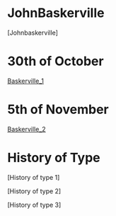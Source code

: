 # JohnBaskerville
[Johnbaskerville]
# 30th of October
[Baskerville_1](https://jamesscott147.github.io/john_baskerville/baskerville.html)

# 5th of November
[Baskerville_2](https://jamesscott147.github.io/john_baskerville/baskerville_2.html) 

#

History of Type
===============

[History of type 1] 

[History of type 2] 

[History of type 3] 
